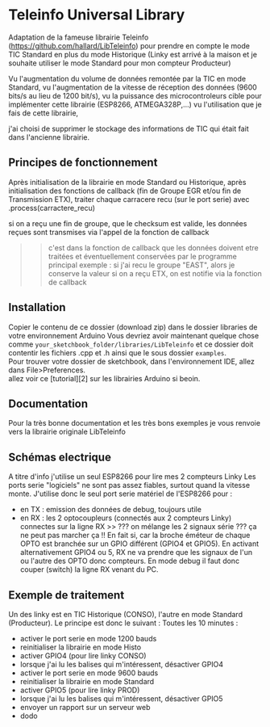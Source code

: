 # Teleinfo Universal Library

Adaptation de la fameuse librairie Teleinfo (https://github.com/hallard/LibTeleinfo) pour prendre en compte le mode TIC Standard en plus du mode Historique (Linky est arrivé à la maison et je souhaite utiliser le mode Standard pour mon compteur Producteur)

Vu l'augmentation du volume de données remontée par la TIC en mode Standard,
vu l'augmentation de la vitesse de réception des données (9600 bits/s au lieu de 1200 bit/s),
vu la puissance des microcontroleurs cible pour implémenter cette librairie (ESP8266, ATMEGA328P,...)
vu l'utilisation que je fais de cette librairie,

j'ai choisi de supprimer le stockage des informations de TIC qui était fait dans l'ancienne librairie.

## Principes de fonctionnement
Après initialisation de la librairie en mode Standard ou Historique,
après initialisation des fonctions de callback (fin de Groupe EGR et/ou fin de Transmission ETX),
traiter chaque carracere recu (sur le port serie) avec .process(carractere_recu)

si on a reçu une fin de groupe, que le checksum est valide, les données reçues sont transmises via l'appel de la fonction de callback
>> c'est dans la fonction de callback que les données doivent etre traitées et éventuellement conservées par le programme principal
>> exemple : si j'ai recu le groupe "EAST", alors je conserve la valeur
si on a reçu ETX, on est notifie via la fonction de callback

## Installation
Copier le contenu de ce dossier (download zip) dans le dossier libraries de votre environnement Arduino Vous devriez avoir maintenant quelque chose comme `your_sketchbook_folder/libraries/LibTeleinfo` et ce dossier doit contentir les fichiers .cpp et .h ainsi que le sous dossier `examples`.
<br/>
Pour trouver votre dossier de sketchbook, dans l'environnement IDE, allez dans File>Preferences.
<br/>
allez voir ce [tutorial][2] sur les librairies Arduino si beoin.
<br/>

## Documentation
Pour la très bonne documentation et les très bons exemples je vous renvoie vers la librairie originale LibTeleinfo

[1]: https://hallard.me/libteleinfo


## Schémas electrique
A titre d'info j'utilise un seul ESP8266 pour lire mes 2 compteurs Linky
Les ports serie "logiciels" ne sont pas assez fiables, surtout quand la vitesse monte. J'utilise donc le seul port serie matériel de l'ESP8266 pour :
- en TX : emission des données de debug, toujours utile
- en RX : les 2 optocoupleurs (connectés aux 2 compteurs Linky) connectes sur la ligne RX  >> ??? on mélange les 2 signaux série ??? ça ne peut pas marcher ça !!
          En fait si, car la broche éméteur de chaque OPTO est branchée sur un GPIO différent (GPIO4 et GPIO5). En activant alternativement GPIO4 ou 5, RX ne va prendre que les signaux de l'un ou l'autre des OPTO donc compteurs.
          En mode debug il faut donc couper (switch) la ligne RX venant du PC.

## Exemple de traitement
Un des linky est en TIC Historique (CONSO), l'autre en mode Standard (Producteur). Le principe est donc le suivant :
Toutes les 10 minutes :
- activer le port serie en mode 1200 bauds
- reinitialiser la librairie en mode Histo
- activer GPIO4 (pour lire linky CONSO)
- lorsque j'ai lu les balises qui m'intéressent, désactiver GPIO4
- activer le port serie en mode 9600 bauds
- reinitialiser la librairie en mode Standard
- activer GPIO5 (pour lire linky PROD)
- lorsque j'ai lu les balises qui m'intéressent, désactiver GPIO5
- envoyer un rapport sur un serveur web
- dodo
